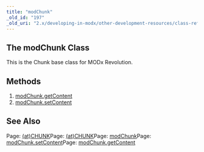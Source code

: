 ```yaml
---
title: "modChunk"
_old_id: "197"
_old_uri: "2.x/developing-in-modx/other-development-resources/class-reference/modchunk"
---
```


## The modChunk Class

This is the Chunk base class for MODx Revolution.

## Methods

1. [modChunk.getContent](developing-in-modx/other-development-resources/class-reference/modchunk/modchunk.getcontent)
2. [modChunk.setContent](developing-in-modx/other-development-resources/class-reference/modchunk/modchunk.setcontent)

## See Also

Page: [(at)CHUNK](/evolution/0.9.x/developers-guide/template-variables/(at)-binding/(at)chunk)Page: [(at)CHUNK](/evolution/1.0/developers-guide/template-variables/(at)-binding/(at)chunk)Page: [modChunk](developing-in-modx/other-development-resources/class-reference/modchunk)Page: [modChunk.setContent](developing-in-modx/other-development-resources/class-reference/modchunk/modchunk.setcontent)Page: [modChunk.getContent](developing-in-modx/other-development-resources/class-reference/modchunk/modchunk.getcontent)